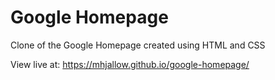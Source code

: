 # Google Homepage
Clone of the Google Homepage created using HTML and CSS

View live at: https://mhjallow.github.io/google-homepage/